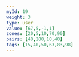 ```yaml
---
myId: 19
weight: 3
type: user
value: [67,5,-1,1]
zones: [20,5,10,70,90]
pairs: [40,200,10,40]
tags: [15,40,50,63,83,98]
---
```

